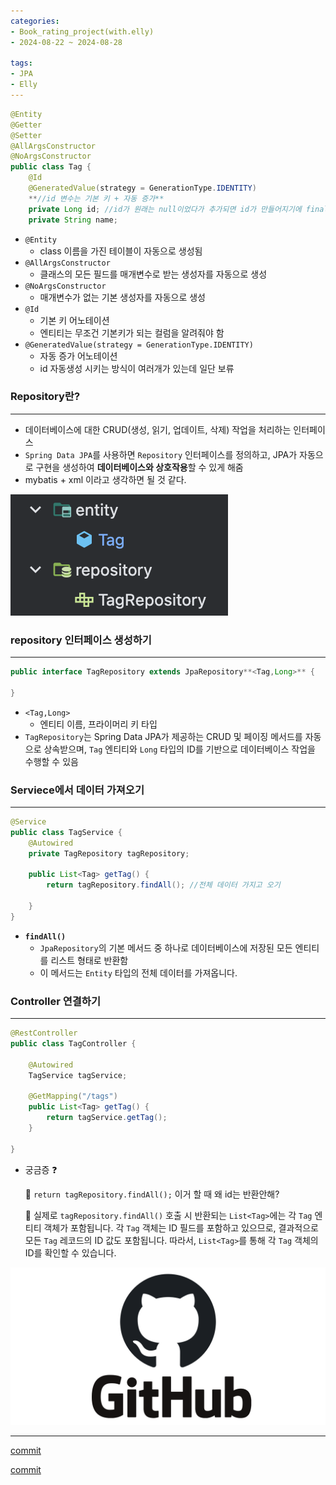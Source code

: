 ```yaml
---
categories:
- Book_rating_project(with.elly)
- 2024-08-22 ~ 2024-08-28
  
tags:
- JPA
- Elly
---
```


```java
@Entity
@Getter
@Setter
@AllArgsConstructor
@NoArgsConstructor
public class Tag {
    @Id
    @GeneratedValue(strategy = GenerationType.IDENTITY)
    **//id 변수는 기본 키 + 자동 증가**
    private Long id; //id가 원래는 null이었다가 추가되면 id가 만들어지기에 final은 붙이지 않는다.
    private String name;
```

- `@Entity`
    - class 이름을 가진 테이블이 자동으로 생성됨
- `@AllArgsConstructor`
    - 클래스의 모든 필드를 매개변수로 받는 생성자를 자동으로 생성
- `@NoArgsConstructor`
    - 매개변수가 없는 기본 생성자를 자동으로 생성
- `@Id`
    - 기본 키 어노테이션
    - 엔티티는 무조건 기본키가 되는 컬럼을 알려줘야 함
- `@GeneratedValue(strategy = GenerationType.IDENTITY)`
    - 자동 증가 어노테이션
    - id 자동생성 시키는 방식이 여러개가 있는데 일단 보류

### Repository란?

---

- 데이터베이스에 대한 CRUD(생성, 읽기, 업데이트, 삭제) 작업을 처리하는 인터페이스
- `Spring Data JPA`를 사용하면 `Repository` 인터페이스를 정의하고, JPA가 자동으로 구현을 생성하여 **데이터베이스와 상호작용**할 수 있게 해줌
- mybatis + xml 이라고 생각하면 될 것 같다.

![스크린샷 2024-08-27 오전 12.45.33.png](/assets/img/TIL/2024-08-27/스크린샷%202024-08-27%20오전%2012.45.33.png)

### repository 인터페이스 생성하기

---

```java
public interface TagRepository extends JpaRepository**<Tag,Long>** {

}
```

- `<Tag,Long>`
    - 엔티티 이름, 프라이머리 키 타입
- `TagRepository`는 Spring Data JPA가 제공하는 CRUD 및 페이징 메서드를 자동으로 상속받으며, `Tag` 엔티티와 `Long` 타입의 ID를 기반으로 데이터베이스 작업을 수행할 수 있음

### Serviece에서 데이터 가져오기

---

```java
@Service
public class TagService {
    @Autowired
    private TagRepository tagRepository;

    public List<Tag> getTag() {
        return tagRepository.findAll(); //전체 데이터 가지고 오기

    }
}
```

- **`findAll()`**
    - `JpaRepository`의 기본 메서드 중 하나로 데이터베이스에 저장된 모든 엔티티를 리스트 형태로 반환함
    - 이 메서드는 `Entity` 타입의 전체 데이터를 가져옵니다.
    

### Controller 연결하기

---

```java
@RestController
public class TagController {

    @Autowired
    TagService tagService;

    @GetMapping("/tags")
    public List<Tag> getTag() {
        return tagService.getTag();
    }

}
```

- 궁금증 ❓
    
    🤔 `return tagRepository.findAll();` 이거 할 때 왜 id는 반환안해?
    
    🤖 실제로 `tagRepository.findAll()` 호출 시 반환되는 `List<Tag>`에는 각 `Tag` 엔티티 객체가 포함됩니다. 각 `Tag` 객체는 ID 필드를 포함하고 있으므로, 결과적으로 모든 `Tag` 레코드의 ID 값도 포함됩니다. 따라서, `List<Tag>`를 통해 각 `Tag` 객체의 ID를 확인할 수 있습니다.
    


![image.png](/assets/img/github_logo%20복사본.png)

---
[commit](https://github.com/yyujjin/book-rating-backend/commit/047a130e6681a1288300e39aa79917b3cd953dd6)

[commit](https://github.com/yyujjin/book-rating-backend/commit/67628f6d571bc480a08fd853aa37b875a703074b)
